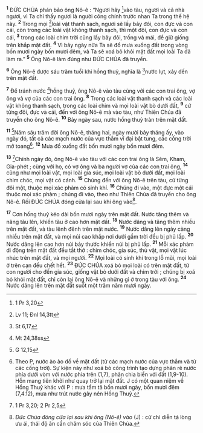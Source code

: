 <sup><b>1</b></sup> ĐỨC CHÚA phán bảo ông Nô-ê : “Ngươi hãy [^1*]vào tàu, ngươi và cả nhà ngươi, vì Ta chỉ thấy ngươi là người công chính trước nhan Ta trong thế hệ này. <sup><b>2</b></sup> Trong mọi [^2*]loài vật thanh sạch, ngươi sẽ lấy bảy đôi, con đực và con cái, còn trong các loài vật không thanh sạch, thì một đôi, con đực và con cái, <sup><b>3</b></sup> trong các loài chim trời cũng lấy bảy đôi, trống và mái, để giữ giống trên khắp mặt đất. <sup><b>4</b></sup> Vì bảy ngày nữa Ta sẽ đổ mưa xuống đất trong vòng bốn mươi ngày bốn mươi đêm, và Ta sẽ xoá bỏ khỏi mặt đất mọi loài Ta đã làm ra.” <sup><b>5</b></sup> Ông Nô-ê làm đúng như ĐỨC CHÚA đã truyền.

<sup><b>6</b></sup> Ông Nô-ê được sáu trăm tuổi khi hồng thuỷ, nghĩa là [^3*]nước lụt, xảy đến trên mặt đất.

<sup><b>7</b></sup> Để tránh nước [^4*]hồng thuỷ, ông Nô-ê vào tàu cùng với các con trai ông, vợ ông và vợ của các con trai ông. <sup><b>8</b></sup> Trong các loài vật thanh sạch và các loài vật không thanh sạch, trong các loài chim và mọi loài vật bò dưới đất, <sup><b>9</b></sup> cứ từng đôi, đực và cái, đến với ông Nô-ê mà vào tàu, như Thiên Chúa đã truyền cho ông Nô-ê. <sup><b>10</b></sup> Bảy ngày sau, nước hồng thuỷ tràn trên mặt đất.

<sup><b>11</b></sup> [^5*]Năm sáu trăm đời ông Nô-ê, tháng hai, ngày mười bảy tháng ấy, vào ngày đó, tất cả các mạch nước của vực thẳm vĩ đại bật tung, các cống trời mở toang[^1]. <sup><b>12</b></sup> Mưa đổ xuống đất bốn mươi ngày bốn mươi đêm.

<sup><b>13</b></sup> [^6*]Chính ngày đó, ông Nô-ê vào tàu với các con trai ông là Sêm, Kham, Gia-phét ; cùng với họ, có vợ ông và ba người vợ của các con trai ông, <sup><b>14</b></sup> cũng như mọi loài vật, mọi loài gia súc, mọi loài vật bò dưới đất, mọi loài chim chóc, mọi vật có cánh. <sup><b>15</b></sup> Chúng đến với ông Nô-ê trên tàu, cứ từng đôi một, thuộc mọi xác phàm có sinh khí. <sup><b>16</b></sup> Chúng đi vào, một đực một cái thuộc mọi xác phàm ; chúng đi vào, theo như Thiên Chúa đã truyền cho ông Nô-ê. Rồi ĐỨC CHÚA đóng cửa lại sau khi ông vào[^2].

<sup><b>17</b></sup> Cơn hồng thuỷ kéo dài bốn mươi ngày trên mặt đất. Nước tăng thêm và nâng tàu lên, khiến tàu ở cao hơn mặt đất. <sup><b>18</b></sup> Nước dâng và tăng thêm nhiều trên mặt đất, và tàu lênh đênh trên mặt nước. <sup><b>19</b></sup> Nước dâng lên ngày càng nhiều trên mặt đất, và mọi núi cao khắp nơi dưới gầm trời đều bị phủ lấp. <sup><b>20</b></sup> Nước dâng lên cao hơn núi bảy thước khiến núi bị phủ lấp. <sup><b>21</b></sup> Mỗi xác phàm di động trên mặt đất đều tắt thở : chim chóc, gia súc, thú vật, mọi vật lúc nhúc trên mặt đất, và mọi người. <sup><b>22</b></sup> Mọi loài có sinh khí trong lỗ mũi, mọi loài ở trên cạn đều chết hết. <sup><b>23</b></sup> ĐỨC CHÚA xoá bỏ mọi loài có trên mặt đất, từ con người cho đến gia súc, giống vật bò dưới đất và chim trời ; chúng bị xoá bỏ khỏi mặt đất, chỉ còn lại ông Nô-ê và những gì ở trong tàu với ông. <sup><b>24</b></sup> Nước dâng lên trên mặt đất suốt một trăm năm mươi ngày.

[^1]: Theo P, nước ào ào đổ về mặt đất (từ các mạch nước của vực thẳm và từ các cống trời). Sự kiện này như xoá bỏ công trình tạo dựng phân rẽ nước phía dưới vòm với nước phía trên (1,7), phân chia biển với đất (1,9-10). Hỗn mang tiên khởi như quay trở lại mặt đất. J có một quan niệm về Hồng Thuỷ khác với P : mưa tầm tã bốn mươi ngày, bốn mươi đêm (7,4.12), mưa như trút nước gây nên Hồng Thuỷ.
[^2]: <i>Đức Chúa đóng cửa lại sau khi ông (Nô-ê) vào</i> (J) : cử chỉ diễn tả lòng ưu ái, thái độ ân cần chăm sóc của Thiên Chúa.
[^1*]: 1 Pr 3,20
[^2*]: Lv 11; Đnl 14,3tt
[^3*]: St 6,17
[^4*]: Mt 24,38ss
[^5*]: G 12,15
[^6*]: 1 Pr 3,20; 2 Pr 2,5
